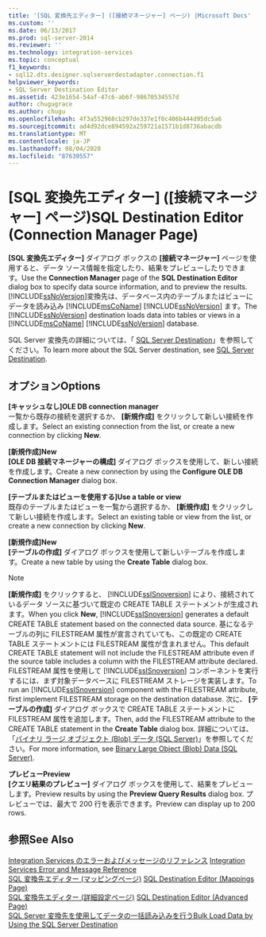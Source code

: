 ```yaml
---
title: '[SQL 変換先エディター] ([接続マネージャー] ページ) |Microsoft Docs'
ms.custom: ''
ms.date: 06/13/2017
ms.prod: sql-server-2014
ms.reviewer: ''
ms.technology: integration-services
ms.topic: conceptual
f1_keywords:
- sql12.dts.designer.sqlserverdestadapter.connection.f1
helpviewer_keywords:
- SQL Server Destination Editor
ms.assetid: 423e1654-54af-47c6-ab6f-98670534557d
author: chugugrace
ms.author: chugu
ms.openlocfilehash: 4f3a552968cb297de337e1f0c406b444d95dc5a6
ms.sourcegitcommit: ad4d92dce894592a259721a1571b1d8736abacdb
ms.translationtype: MT
ms.contentlocale: ja-JP
ms.lasthandoff: 08/04/2020
ms.locfileid: "87639557"
---
```

# <a name="sql-destination-editor-connection-manager-page"></a><span data-ttu-id="718e1-102">[SQL 変換先エディター] ([接続マネージャー] ページ)</span><span class="sxs-lookup"><span data-stu-id="718e1-102">SQL Destination Editor (Connection Manager Page)</span></span>
  <span data-ttu-id="718e1-103">**[SQL 変換先エディター]** ダイアログ ボックスの **[接続マネージャー]** ページを使用すると、データ ソース情報を指定したり、結果をプレビューしたりできます。</span><span class="sxs-lookup"><span data-stu-id="718e1-103">Use the **Connection Manager** page of the **SQL Destination Editor** dialog box to specify data source information, and to preview the results.</span></span> <span data-ttu-id="718e1-104">[!INCLUDE[ssNoVersion](../includes/ssnoversion-md.md)]変換先は、データベース内のテーブルまたはビューにデータを読み込み [!INCLUDE[msCoName](../includes/msconame-md.md)] [!INCLUDE[ssNoVersion](../includes/ssnoversion-md.md)] ます。</span><span class="sxs-lookup"><span data-stu-id="718e1-104">The [!INCLUDE[ssNoVersion](../includes/ssnoversion-md.md)] destination loads data into tables or views in a [!INCLUDE[msCoName](../includes/msconame-md.md)] [!INCLUDE[ssNoVersion](../includes/ssnoversion-md.md)] database.</span></span>  
  
 <span data-ttu-id="718e1-105">SQL Server 変換先の詳細については、「 [SQL Server Destination](data-flow/sql-server-destination.md)」を参照してください。</span><span class="sxs-lookup"><span data-stu-id="718e1-105">To learn more about the SQL Server destination, see [SQL Server Destination](data-flow/sql-server-destination.md).</span></span>  
  
## <a name="options"></a><span data-ttu-id="718e1-106">オプション</span><span class="sxs-lookup"><span data-stu-id="718e1-106">Options</span></span>  
 <span data-ttu-id="718e1-107">**[キャッシュなし]**</span><span class="sxs-lookup"><span data-stu-id="718e1-107">**OLE DB connection manager**</span></span>  
 <span data-ttu-id="718e1-108">一覧から既存の接続を選択するか、 **[新規作成]** をクリックして新しい接続を作成します。</span><span class="sxs-lookup"><span data-stu-id="718e1-108">Select an existing connection from the list, or create a new connection by clicking **New**.</span></span>  
  
 <span data-ttu-id="718e1-109">**[新規作成]**</span><span class="sxs-lookup"><span data-stu-id="718e1-109">**New**</span></span>  
 <span data-ttu-id="718e1-110">**[OLE DB 接続マネージャーの構成]** ダイアログ ボックスを使用して、新しい接続を作成します。</span><span class="sxs-lookup"><span data-stu-id="718e1-110">Create a new connection by using the **Configure OLE DB Connection Manager** dialog box.</span></span>  
  
 <span data-ttu-id="718e1-111">**[テーブルまたはビューを使用する]**</span><span class="sxs-lookup"><span data-stu-id="718e1-111">**Use a table or view**</span></span>  
 <span data-ttu-id="718e1-112">既存のテーブルまたはビューを一覧から選択するか、 **[新規作成]** をクリックして新しい接続を作成します。</span><span class="sxs-lookup"><span data-stu-id="718e1-112">Select an existing table or view from the list, or create a new connection by clicking **New**.</span></span>  
  
 <span data-ttu-id="718e1-113">**[新規作成]**</span><span class="sxs-lookup"><span data-stu-id="718e1-113">**New**</span></span>  
 <span data-ttu-id="718e1-114">**[テーブルの作成]** ダイアログ ボックスを使用して新しいテーブルを作成します。</span><span class="sxs-lookup"><span data-stu-id="718e1-114">Create a new table by using the **Create Table** dialog box.</span></span>  
  
> [!NOTE]  
>  <span data-ttu-id="718e1-115">**[新規作成]** をクリックすると、 [!INCLUDE[ssISnoversion](../includes/ssisnoversion-md.md)] により、接続されているデータ ソースに基づいて既定の CREATE TABLE ステートメントが生成されます。</span><span class="sxs-lookup"><span data-stu-id="718e1-115">When you click **New**, [!INCLUDE[ssISnoversion](../includes/ssisnoversion-md.md)] generates a default CREATE TABLE statement based on the connected data source.</span></span> <span data-ttu-id="718e1-116">基になるテーブルの列に FILESTREAM 属性が宣言されていても、この既定の CREATE TABLE ステートメントには FILESTREAM 属性が含まれません。</span><span class="sxs-lookup"><span data-stu-id="718e1-116">This default CREATE TABLE statement will not include the FILESTREAM attribute even if the source table includes a column with the FILESTREAM attribute declared.</span></span> <span data-ttu-id="718e1-117">FILESTREAM 属性を使用して [!INCLUDE[ssISnoversion](../includes/ssisnoversion-md.md)] コンポーネントを実行するには、まず対象データベースに FILESTREAM ストレージを実装します。</span><span class="sxs-lookup"><span data-stu-id="718e1-117">To run an [!INCLUDE[ssISnoversion](../includes/ssisnoversion-md.md)] component with the FILESTREAM attribute, first implement FILESTREAM storage on the destination database.</span></span> <span data-ttu-id="718e1-118">次に、 **[テーブルの作成]** ダイアログ ボックスで CREATE TABLE ステートメントに FILESTREAM 属性を追加します。</span><span class="sxs-lookup"><span data-stu-id="718e1-118">Then, add the FILESTREAM attribute to the CREATE TABLE statement in the **Create Table** dialog box.</span></span> <span data-ttu-id="718e1-119">詳細については、「[バイナリ ラージ オブジェクト &#40;Blob&#41; データ &#40;SQL Server&#41;](../relational-databases/blob/binary-large-object-blob-data-sql-server.md)」を参照してください。</span><span class="sxs-lookup"><span data-stu-id="718e1-119">For more information, see [Binary Large Object &#40;Blob&#41; Data &#40;SQL Server&#41;](../relational-databases/blob/binary-large-object-blob-data-sql-server.md).</span></span>  
  
 <span data-ttu-id="718e1-120">**プレビュー**</span><span class="sxs-lookup"><span data-stu-id="718e1-120">**Preview**</span></span>  
 <span data-ttu-id="718e1-121">**[クエリ結果のプレビュー]** ダイアログ ボックスを使用して、結果をプレビューします。</span><span class="sxs-lookup"><span data-stu-id="718e1-121">Preview results by using the **Preview Query Results** dialog box.</span></span> <span data-ttu-id="718e1-122">プレビューでは、最大で 200 行を表示できます。</span><span class="sxs-lookup"><span data-stu-id="718e1-122">Preview can display up to 200 rows.</span></span>  
  
## <a name="see-also"></a><span data-ttu-id="718e1-123">参照</span><span class="sxs-lookup"><span data-stu-id="718e1-123">See Also</span></span>  
 <span data-ttu-id="718e1-124">[Integration Services のエラーおよびメッセージのリファレンス](../../2014/integration-services/integration-services-error-and-message-reference.md) </span><span class="sxs-lookup"><span data-stu-id="718e1-124">[Integration Services Error and Message Reference](../../2014/integration-services/integration-services-error-and-message-reference.md) </span></span>  
 <span data-ttu-id="718e1-125">[SQL 変換先エディター &#40;マッピングページ&#41;](../../2014/integration-services/sql-destination-editor-mappings-page.md) </span><span class="sxs-lookup"><span data-stu-id="718e1-125">[SQL Destination Editor &#40;Mappings Page&#41;](../../2014/integration-services/sql-destination-editor-mappings-page.md) </span></span>  
 <span data-ttu-id="718e1-126">[SQL 変換先エディター &#40;詳細設定ページ&#41;](../../2014/integration-services/sql-destination-editor-advanced-page.md) </span><span class="sxs-lookup"><span data-stu-id="718e1-126">[SQL Destination Editor &#40;Advanced Page&#41;](../../2014/integration-services/sql-destination-editor-advanced-page.md) </span></span>  
 [<span data-ttu-id="718e1-127">SQL Server 変換先を使用してデータの一括読み込みを行う</span><span class="sxs-lookup"><span data-stu-id="718e1-127">Bulk Load Data by Using the SQL Server Destination</span></span>](data-flow/bulk-load-data-by-using-the-sql-server-destination.md)  
  
  
